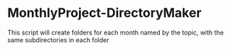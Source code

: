 # MonthlyProject-DirectoryMaker
This script will create folders for each month named by the topic, with the same subdirectories in each folder
